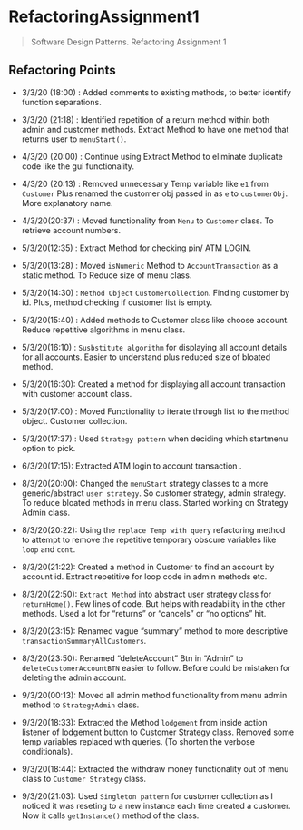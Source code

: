 # RefactoringAssignment1
> Software Design Patterns. Refactoring Assignment 1


## Refactoring Points

- 3/3/20 (18:00) :	 Added comments to existing methods, to better identify function separations.


- 3/3/20 (21:18) :	Identified repetition of a return method within both admin and customer methods. Extract Method to have one method that returns user to `menuStart()`.

- 4/3/20 (20:00) :	Continue using Extract Method to eliminate duplicate code like the gui functionality.

- 4/3/20 (20:13) :	Removed unnecessary Temp variable like `e1` from `Customer` Plus renamed the customer obj passed in as `e` to `customerObj`. More explanatory name.

- 4/3/20(20:37) :	Moved functionality from `Menu` to `Customer` class. To retrieve account numbers.

- 5/3/20(12:35) :	Extract Method for checking pin/ ATM LOGIN.

- 5/3/20(13:28) :	Moved `isNumeric` Method to `AccountTransaction` as a static method. To Reduce size of menu class.

- 5/3/20(14:30) :	`Method Object` `CustomerCollection`. Finding customer by id. Plus, method checking if customer list is empty.

- 5/3/20(15:40) :	Added methods to Customer class like choose account. Reduce repetitive algorithms in menu class.

- 5/3/20(16:10) :	`Susbstitute algorithm` for displaying all account details for all accounts. Easier to understand plus reduced size of bloated method. 

- 5/3/20(16:30):	Created a method for displaying all account transaction with customer account class.

- 5/3/20(17:00) :	Moved Functionality to iterate through list to the method object. Customer collection.

- 5/3/20(17:37) :	Used `Strategy pattern` when deciding which startmenu option to pick. 

- 6/3/20(17:15):	Extracted ATM login to account transaction .

- 8/3/20(20:00):	Changed the `menuStart` strategy classes to a more generic/abstract `user strategy`. So customer strategy, admin strategy. To reduce bloated methods in menu class. Started working on Strategy Admin class.

- 8/3/20(20:22):	Using the `replace Temp with query` refactoring method to attempt to remove the repetitive temporary obscure variables like `loop` and  `cont`.

- 8/3/20(21:22):	Created a method in Customer to find an account by account id. Extract repetitive for loop code in admin methods etc.

- 8/3/20(22:50):	`Extract Method` into abstract user strategy class for `returnHome()`. Few lines of code. But helps with readability in the other methods. Used a lot for “returns” or “cancels” or “no options” hit.

- 8/3/20(23:15):	Renamed vague “summary” method to more descriptive `transactionSummaryAllCustomers`. 

- 8/3/20(23:50):	Renamed “deleteAccount” Btn in “Admin” to `deleteCustomerAccountBTN` easier to follow. Before could be mistaken for deleting the admin account.

- 9/3/20(00:13):	Moved all admin method functionality from menu admin method to `StrategyAdmin` class.

- 9/3/20(18:33):	Extracted the Method `lodgement` from inside action listener of lodgement button to Customer Strategy class. Removed some temp variables replaced with queries. (To shorten the verbose conditionals).

- 9/3/20(18:44):	Extracted the withdraw money functionality out of menu class to `Customer Strategy` class.

- 9/3/20(21:03):	Used `Singleton pattern` for customer collection as I noticed it was reseting to a new instance each time created a customer. Now it calls `getInstance()` method of the class.
